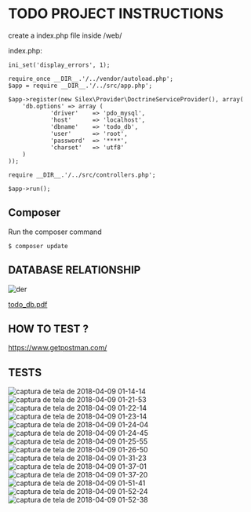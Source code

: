 TODO PROJECT INSTRUCTIONS
==============

create a index.php file inside /web/

index.php:

    ini_set('display_errors', 1);

    require_once __DIR__.'/../vendor/autoload.php';
    $app = require __DIR__.'/../src/app.php';

    $app->register(new Silex\Provider\DoctrineServiceProvider(), array(
        'db.options' => array (
                'driver'    => 'pdo_mysql',
                'host'      => 'localhost',
                'dbname'    => 'todo_db',
                'user'      => 'root',
                'password'  => '****',
                'charset'   => 'utf8'
        )
    ));

    require __DIR__.'/../src/controllers.php';

    $app->run();


Composer
----------------------------

Run the composer command

    $ composer update


DATABASE RELATIONSHIP
----------------------------
![der](https://user-images.githubusercontent.com/1281429/38481143-ae9f9250-3b9f-11e8-8518-4a7daf9cdf38.jpg)

[todo_db.pdf](https://github.com/fernandohs1500/todolist/files/1888596/todo_db.pdf)

HOW TO TEST ?
----------------------------

https://www.getpostman.com/

TESTS
----------------------------


![captura de tela de 2018-04-09 01-14-14](https://user-images.githubusercontent.com/1281429/38481147-b7e01b50-3b9f-11e8-99b4-e27f8bdcaded.png)
![captura de tela de 2018-04-09 01-21-53](https://user-images.githubusercontent.com/1281429/38481148-b805e916-3b9f-11e8-9a0f-e1533b6f92a4.png)
![captura de tela de 2018-04-09 01-22-14](https://user-images.githubusercontent.com/1281429/38481149-b82d4bfa-3b9f-11e8-842f-56e0b8191c9f.png)
![captura de tela de 2018-04-09 01-23-14](https://user-images.githubusercontent.com/1281429/38481150-b8657dae-3b9f-11e8-9b14-c268e17d2538.png)
![captura de tela de 2018-04-09 01-24-04](https://user-images.githubusercontent.com/1281429/38481151-b8a4c018-3b9f-11e8-8e5a-b8530f2355cf.png)
![captura de tela de 2018-04-09 01-24-45](https://user-images.githubusercontent.com/1281429/38481152-b8caef9a-3b9f-11e8-947c-1b914f14c63a.png)
![captura de tela de 2018-04-09 01-25-55](https://user-images.githubusercontent.com/1281429/38481153-b94125de-3b9f-11e8-9be4-1f038e24ec0b.png)
![captura de tela de 2018-04-09 01-26-50](https://user-images.githubusercontent.com/1281429/38481154-b9bdebbe-3b9f-11e8-885b-fc304e4dc78f.png)
![captura de tela de 2018-04-09 01-31-23](https://user-images.githubusercontent.com/1281429/38481155-b9e3247e-3b9f-11e8-803b-ceea99ea2361.png)
![captura de tela de 2018-04-09 01-37-01](https://user-images.githubusercontent.com/1281429/38481156-ba525a60-3b9f-11e8-928e-6c3fae6372f2.png)
![captura de tela de 2018-04-09 01-37-20](https://user-images.githubusercontent.com/1281429/38481158-bac47c12-3b9f-11e8-8676-95b8040e360f.png)
![captura de tela de 2018-04-09 01-51-41](https://user-images.githubusercontent.com/1281429/38481159-baeb8028-3b9f-11e8-8f3f-fe17c5e14c0c.png)
![captura de tela de 2018-04-09 01-52-24](https://user-images.githubusercontent.com/1281429/38481160-bb5debf4-3b9f-11e8-9e32-ac2d969a015e.png)
![captura de tela de 2018-04-09 01-52-38](https://user-images.githubusercontent.com/1281429/38481161-bb895ab4-3b9f-11e8-8d50-508e0cb80ce7.png)
